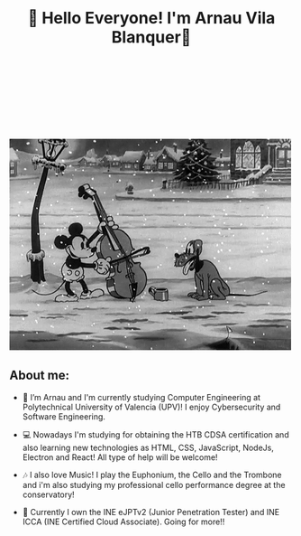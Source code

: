 <br><br><br> 
<h1 align="center">
	<p>👋 Hello Everyone! I'm Arnau Vila Blanquer👋</p>
	<br><br>
</h1>
<br><br>

![screen-gif](./gif.gif)

## About me:

- 🔭 I’m Arnau and I'm currently studying Computer Engineering at Polytechnical University of Valencia (UPV)! I enjoy Cybersecurity and Software Engineering.

- 💻 Nowadays I'm studying for obtaining the HTB CDSA certification and also learning new technologies as HTML, CSS, JavaScript, NodeJs, Electron and React! All type of help will be welcome!

- 🎶 I also love Music! I play the Euphonium, the Cello and the Trombone and i'm also studying my professional cello performance degree at the conservatory!

- 📖 Currently I own the INE eJPTv2 (Junior Penetration Tester) and INE ICCA (INE Certified Cloud Associate). Going for more!!

